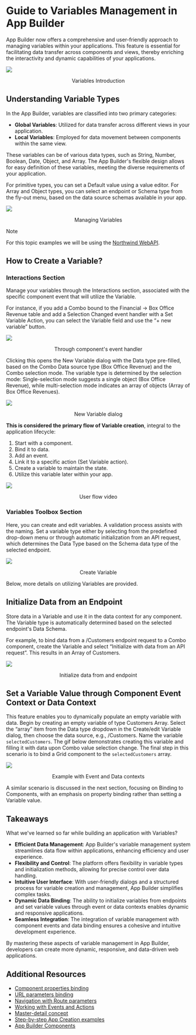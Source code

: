 # Guide to Variables Management in App Builder

App Builder now offers a comprehensive and user-friendly approach to managing variables within your applications. This feature is essential for facilitating data transfer across components and views, thereby enriching the interactivity and dynamic capabilities of your applications.

<img src="../images/state-and-context/general-variables-intro.gif" srcset="../images/state-and-context/general-variables-intro.gif 2x" />
<p style="text-align:center;">Variables Introduction</p>

## Understanding Variable Types

In the App Builder, variables are classified into two primary categories:

- **Global Variables**: Utilized for data transfer across different views in your application.
- **Local Variables**: Employed for data movement between components within the same view.

These variables can be of various data types, such as String, Number, Boolean, Date, Object, and Array. The App Builder's flexible design allows for easy definition of these variables, meeting the diverse requirements of your application.

For primitive types, you can set a Default value using a value editor. For Array and Object types, you can select an endpoint or Schema type from the fly-out menu, based on the data source schemas available in your app.

<img src="../images/state-and-context/3.png" srcset="../images/state-and-context/3.png 2x" />
<p style="text-align:center;">Managing Variables</p>

> [!NOTE]
> For this topic examples we will be using the [Northwind WebAPI](https://data-northwind.indigo.design/swagger/index.html).

## How to Create a Variable?

### Interactions Section
Manage your variables through the Interactions section, associated with the specific component event that will utilize the Variable.

For instance, if you add a Combo bound to the Financial -> Box Office Revenue table and add a Selection Changed event handler with a Set Variable Action, you can select the Variable field and use the “+ new variable” button.

<img src="../images/state-and-context/4.png" srcset="../images/state-and-context/4.png 2x" />
<p style="text-align:center;">Through component's event handler</p>

Clicking this opens the New Variable dialog with the Data type pre-filled, based on the Combo Data source type (Box Office Revenue) and the Combo selection mode. The variable type is determined by the selection mode: Single-selection mode suggests a single object (Box Office Revenue), while multi-selection mode indicates an array of objects (Array of Box Office Revenues).

<img src="../images/state-and-context/5.png" srcset="../images/state-and-context/5.png 2x" />
<p style="text-align:center;">New Variable dialog</p>

**This is considered the primary flow of Variable creation**, integral to the application lifecycle:

1. Start with a component.
2. Bind it to data.
3. Add an event.
4. Link it to a specific action (Set Variable action).
5. Create a variable to maintain the state.
6. Utilize this variable later within your app.

<img src="../images/state-and-context/6.gif" srcset="../images/state-and-context/6.gif 2x" />
<p style="text-align:center;">User flow video</p>

### Variables Toolbox Section

Here, you can create and edit variables. A validation process assists with the naming. Set a variable type either by selecting from the predefined drop-down menu or through automatic initialization from an API request, which determines the Data Type based on the Schema data type of the selected endpoint.

<img src="../images/state-and-context/7.png" srcset="../images/state-and-context/7.png 2x" />
<p style="text-align:center;">Create Variable</p>

Below, more details on utilizing Variables are provided.

## Initialize Data from an Endpoint 

Store data in a Variable and use it in the data context for any component. The Variable type is automatically determined based on the selected endpoint's Data Schema.

For example, to bind data from a /Customers endpoint request to a Combo component, create the Variable and select “Initialize with data from an API request”. This results in an Array of Customers.

<img src="../images/state-and-context/8.gif" srcset="../images/state-and-context/8.gif 2x" />
<p style="text-align:center;">Initialize data from and endpoint</p>

## Set a Variable Value through Component Event Context or Data Context

This feature enables you to dynamically populate an empty variable with data. Begin by creating an empty variable of type Customers Array. Select the “array” item from the Data type dropdown in the Create/edit Variable dialog, then choose the data source, e.g., /Customers. Name the variable `selectedCustomers`. The gif below demonstrates creating this variable and filling it with data upon Combo value selection change. The final step in this scenario is to bind a Grid component to the `selectedCustomers` array.

<img src="../images/state-and-context/9.gif" srcset="../images/state-and-context/9.gif 2x" />
<p style="text-align:center;">Example with Event and Data contexts</p>

A similar scenario is discussed in the next section, focusing on Binding to Components, with an emphasis on property binding rather than setting a Variable value.

## Takeaways

What we've learned so far while building an application with Variables?

- **Efficient Data Management**: App Builder's variable management system streamlines data flow within applications, enhancing efficiency and user experience.
- **Flexibility and Control**: The platform offers flexibility in variable types and initialization methods, allowing for precise control over data handling.
- **Intuitive User Interface**: With user-friendly dialogs and a structured process for variable creation and management, App Builder simplifies complex tasks.
- **Dynamic Data Binding**: The ability to initialize variables from endpoints and set variable values through event or data contexts enables dynamic and responsive applications.
- **Seamless Integration**: The integration of variable management with component events and data binding ensures a cohesive and intuitive development experience.

By mastering these aspects of variable management in App Builder, developers can create more dynamic, responsive, and data-driven web applications.

## Additional Resources

<div class="divider--half"></div>

* [Component properties binding](component-properties-binding.md)
* [URL parameters binding](url-parameters-binding.md)
* [Navigation with Route parameters](route-parameters-navigation.md)
* [Working with Events and Actions](working-with-events-and-actions.md)
* [Master-detail concept](../master-detail/master-detail.md)
* [Step-by-step App Creation examples](../master-detail/step-by-step-examples.md)
* [App Builder Components](../indigo-design-app-builder-components.md)